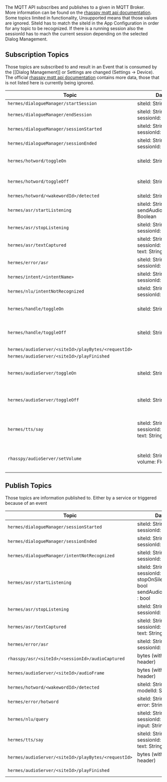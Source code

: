 The MQTT API subscribes and publishes to a given in MQTT Broker.<br/>More information can be
found on
the [rhasspy mqtt api documentation](https://rhasspy.readthedocs.io/en/latest/reference/#mqtt-api).<br/>
Some topics limited in functionality, Unsupported means that those values are ignored.
SiteId has to match the siteId in the App Configuration in order for any topic to be recognized.
If there is a running session also the sessionId has to mach the current session depending on the
selected Dialog Management.

## Subscription Topics

Those topics are subscribed to and result in an Event that is consumed by the [[Dialog Management]]
or Settings are changed (Settings -> Device).
The
official [rhasspy mqtt api documentation](https://rhasspy.readthedocs.io/en/latest/reference/#mqtt-api)
contains more data, those that is not listed here is currently being ignored.

| Topic                                               | Data                                                       | Event                     | Settings                                       |
|-----------------------------------------------------|------------------------------------------------------------|---------------------------|------------------------------------------------|
| `hermes/dialogueManager/startSession`               | siteId: String                                             | `StartSession`            |                                                |
| `hermes/dialogueManager/endSession`                 | siteId: String </br> sessionId: String                     | `EndSession`              |                                                |
| `hermes/dialogueManager/sessionStarted`             | siteId: String </br> sessionId: String                     | `SessionStarted`          |                                                |
| `hermes/dialogueManager/sessionEnded`               | siteId: String </br> sessionId: String                     | `SessionEnded`            |                                                |
| `hermes/hotword/toggleOn`                           | siteId: String                                             |                           | enable WakeWord [[Device]]                     |
| `hermes/hotword/toggleOff`                          | siteId: String                                             |                           | disabled WakeWord [[Device]]                   |
| `hermes/hotword/<wakewordId>/detected`              | siteId: String                                             | `WakeWordDetected`        |                                                |
| `hermes/asr/startListening`                         | siteId: String </br> sendAudioCaptured: Boolean            | `StartListening`          |                                                |
| `hermes/asr/stopListening`                          | siteId: String </br> sessionId: String                     | `StopListening`           |                                                |
| `hermes/asr/textCaptured`                           | siteId: String </br> sessionId: String  </br> text: String | `AsrTextCaptured`         |                                                |
| `hermes/error/asr`                                  | siteId: String </br> sessionId: String                     | `AsrError`                |                                                |
| `hermes/intent/<intentName>`                        | siteId: String </br> sessionId: String                     | `IntentRecognitionResult` |                                                |
| `hermes/nlu/intentNotRecognized`                    | siteId: String </br> sessionId: String                     | `IntentRecognitionError`  |                                                |
| `hermes/handle/toggleOn`                            | siteId: String                                             |                           | enable Intent Handling [[Device]]              |
| `hermes/handle/toggleOff`                           | siteId: String                                             |                           | disable Intent Handling [[Device]]             |
| `hermes/audioServer/<siteId>/playBytes/<requestId>` |                                                            | `PlayAudio`               |                                                |
| `hermes/audioServer/<siteId>/playFinished`          |                                                            | `PlayFinished`            |                                                |
| `hermes/audioServer/toggleOn`                       | siteId: String                                             |                           | enable Audio Output [[Device]]                 |
| `hermes/audioServer/toggleOff`                      | siteId: String                                             |                           | disable Audio Output [[Device]]                |
| `hermes/tts/say`                                    | siteId: String </br> sessionId: String? </br> text: String |                           | use `TextToSpeech Service` and then play audio |
| `rhasspy/audioServer/setVolume`                     | siteId: String </br> volume: Float                         |                           | set App Audio Volume [[Device]]                |

## Publish Topics

Those topics are information published to. Either by a service or triggered because of an event

| Topic                                               | Data                                                                                            | Event                    | Service                     |
|-----------------------------------------------------|-------------------------------------------------------------------------------------------------|--------------------------|-----------------------------|
| `hermes/dialogueManager/sessionStarted`             | siteId: String </br> sessionId: String                                                          | `SessionStarted`         |                             |                                   
| `hermes/dialogueManager/sessionEnded`               | siteId: String </br> sessionId: String                                                          | `SessionEnded`           |                             |                        
| `hermes/dialogueManager/intentNotRecognized`        | siteId: String </br> sessionId: String                                                          | `IntentRecognitionError` |                             |             
| `hermes/asr/startListening`                         | siteId: String </br> sessionId: String </br> stopOnSilence: bool </br> sendAudioCaptured : bool |                          | `SpeechToText Service`      |    
| `hermes/asr/stopListening`                          | siteId: String </br> sessionId: String                                                          |                          | `SpeechToText Service`      |    
| `hermes/asr/textCaptured`                           | siteId: String </br> sessionId: String </br> text: String                                       | `AsrTextCaptured`        |                             |    
| `hermes/error/asr`                                  | siteId: String </br> sessionId: String                                                          | `AsrError`               |                             |    
| `rhasspy/asr/<siteId>/<sessionId>/audioCaptured`    | bytes (with WAV header)                                                                         | `StopListening`          |                             |    
| `hermes/audioServer/<siteId>/audioFrame`            | bytes (with WAV header)                                                                         |                          | `SpeechToText Service`      |    
| `hermes/hotword/<wakewordId>/detected`              | siteId: String </br> modelId: String                                                            | `WakeWordDetected`       |                             |    
| `hermes/error/hotword`                              | siteId: String </br> error: String                                                              |                          | `WakeWord Service`          |    
| `hermes/nlu/query`                                  | siteId: String </br> sessionId: String </br> input: String                                      |                          | `IntentRecognition Service` |    
| `hermes/tts/say`                                    | siteId: String </br> sessionId: String? </br> text: String                                      |                          | `TextToSpeech Service`      |    
| `hermes/audioServer/<siteId>/playBytes/<requestId>` | bytes (with WAV header)                                                                         |                          | `AudioPlaying Service`      |    
| `hermes/audioServer/<siteId>/playFinished`          |                                                                                                 | `PlayFinished`           | `AudioPlaying Service`      |                              